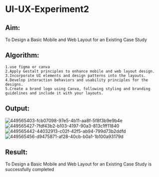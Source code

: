 # UI-UX-Experiment2

## Aim:
To Design a Basic Mobile and Web Layout for an Existing Case Study
## Algorithm:
~~~
1.use figma or canva
2.Apply Gestalt principles to enhance mobile and web layout design.
3.Incorporate UI elements and design patterns into the layouts.
4.Develop interaction behaviors and usability principles for the designs.
5.Create a brand logo using Canva, following styling and branding guidelines and include it with your layouts.
~~~
## Output:
![449565403-fcb07098-97e5-4b11-aa8f-5f8f3b9e9b4e](https://github.com/user-attachments/assets/516dfe5e-c82f-4710-a188-456ef5494910)
![449565427-7fdf43b2-b103-4197-90a3-813c1ff11840](https://github.com/user-attachments/assets/f5c35d8c-db43-4a6f-bc1b-6915825d4022)
![449565442-44032913-c02f-42f5-ab94-799d73b2ddfd](https://github.com/user-attachments/assets/eab53cf2-63fa-4a79-a58d-67899b4e3108)
![449565456-d9475871-af28-40cb-b0a1-1b100a93179d](https://github.com/user-attachments/assets/0dd11f61-60f2-472f-a114-d9706c136350)

## Result:
To Design a Basic Mobile and Web Layout for an Existing Case Study is successfully completed
